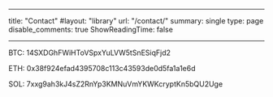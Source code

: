 
---
title: "Contact"
#layout: "library"
url: "/contact/"
summary: single
type: page
disable_comments: true
ShowReadingTime: false

---



BTC: 14SXDGhFWiHToVSpxYuLVW5tSnESiqFjd2

ETH: 0x38f924efad4395708c113c43593de0d5fa1a1e6d

SOL: 7xxg9ah3kJ4sZ2RnYp3KMNuVmYKWKcryptKn5bQU2Uge
